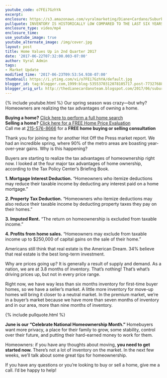 ```yaml
---
youtube_code: o7FEi7GzhYA
excerpt:
enclosure: https://s3.amazonaws.com/vyralmarketing/Diane+Cardano/Suburbs+of+Philadelphia+Real+Estate+Tax+advantages+of+homeownership.mp4
pullquote: INVENTORY IS HISTORICALLY LOW COMPARED TO THE LAST SIX YEARS.
enclosure_type: video/mp4
enclosure_time:
use_youtube_image: true
youtube_alternate_image: /img/cover.jpg
layout: post
title: Home Values Up in 2nd Quarter 2017
date: '2017-06-22T07:32:00.003-07:00'
author: Vyral Admin
tags:
- Market Update
modified_time: '2017-06-23T09:53:54.938-07:00'
thumbnail: https://i.ytimg.com/vi/o7FEi7GzhYA/default.jpg
blogger_id: tag:blogger.com,1999:blog-5355370312078105717.post-7732768841970334308
blogger_orig_url: http://thedianecardanoteam.blogspot.com/2017/06/suburbs-of-philadelphia-real-estate-tax.html
---
```

{% include youtube.html %}
Our spring season was crazy—but why? Homeowners are realizing the tax advantages of owning a home.

**Buying a home?** <a href="http://www.searchmontgomeryhouses.com/" target="_blank">Click here to perform a full home search</a><br>
**Selling a home?** <a href="http://www.searchmontgomeryhouses.com/homevalue/26days" target="_blank">Click here for a FREE Home Price Evaluation</a><br>
Call me at <a href="tel:215-576-8666">215-576-8666</a> for a **FREE home buying or selling consultation**

 Thank you for joining me for another Hot Off the Press market report. We had an incredible spring, where 90% of the metro areas are boasting year-over-year gains. Why is this happening?

Buyers are starting to realize the tax advantages of homeownership right now. I looked at the four major tax advantages of home ownership, according to the Tax Policy Center’s Briefing Book.

**1. Mortgage Interest Deduction.** “Homeowners who itemize deductions may reduce their taxable income by deducting any interest paid on a home mortgage.”

**2. Property Tax Deduction.** “Homeowners who itemize deductions may also reduce their taxable income by deducting property taxes they pay on their homes.”

**3. Imputed Rent.** “The return on homeownership is excluded from taxable income.”

**4. Profits from home sales.** “Homeowners may exclude from taxable income up to $250,000 of capital gains on the sale of their home.”

Americans still think that real estate is the American Dream. 34% believe that real estate is the best long-term investment.

Why are prices going up? It is generally a result of supply and demand. As a nation, we are at 3.8 months of inventory. That’s nothing! That’s what’s driving prices up, but not in every price range.

Right now, we have way less than six months inventory for first-time buyer homes, so we have a seller’s market. A little more inventory for move-up homes will bring it closer to a neutral market. In the premium market, we’re in a buyer’s market because we have more than seven months of inventory and in our area, more than nine months of inventory.

{% include pullquote.html %}

**June is our “Celebrate National Homeownership Month.”** Homebuyers want more privacy, a place for their family to grow, some stability, control over their future, and putting their hard-earned money to work for them.

Homeowners: if you have any thoughts about moving, **you need to get started now.** There’s not a lot of inventory on the market. In the next few weeks, we’ll talk about some great tips for homeownership.

 If you have any questions or you’re looking to buy or sell a home, give me a call. I’d be happy to help!
